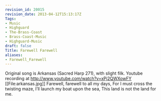 ```yaml
---
revision_id: 20015
revision_date: 2013-04-12T15:13:17Z
Tags:
- Music
- Highguard
- The-Brass-Coast
- Brass-Coast-Music
- Highguard-Music
draft: false
Title: Farewell Farewell
aliases:
- Farewell_Farewell
---
```

Original song is Arkansas (Sacred Harp 271), with slight filk. Youtube recording at http://www.youtube.com/watch?v=xPj2QWXowFY
[[File:arkansas.jpg]]
Farewell, farewell to all my days,
For I must cross the twisting maze,
I’ll launch my boat upon the sea,
This land is not the land for me.